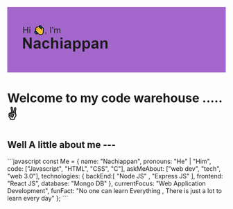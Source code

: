 ![Test Image 4](https://github.com/nachiappan15/nachiappan15/blob/main/header.png)


# Welcome to my code warehouse .....✌️


<h2>Well A little about me ---</h2>
```javascript
const Me = {
    name: "Nachiappan",
    pronouns: "He" | "Him",
    code: ["Javascript", "HTML", "CSS", "C"],
    askMeAbout: ["web dev", "tech", "web 3.0"],
    technologies: {
        backEnd:[ "Node JS" , "Express JS" ],
        frontend: "React JS", 
        database: "Mongo DB" 
    },
    currentFocus: "Web Application Development",
    funFact: "No one can learn Everything , There is just a lot to learn every day"
};
```




<!-- ### About Me: -->

<!--
**nachiappan15/nachiappan15** is a ✨ _special_ ✨ repository because its `README.md` (this file) appears on your GitHub profile.

Here are some ideas to get you started:

- 🔭 I’m currently working on ...
- 🌱 I’m currently learning ...
- 👯 I’m looking to collaborate on ...
- 🤔 I’m looking for help with ...
- 💬 Ask me about ...
- 📫 How to reach me: ...
- 😄 Pronouns: ...
- ⚡ Fun fact: ...
-->
